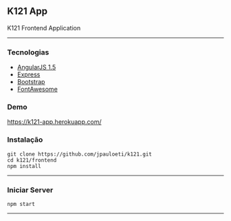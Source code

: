 ## K121 App

K121 Frontend Application 

---

### Tecnologias

 * [AngularJS 1.5](https://angularjs.org/)
 * [Express](http://expressjs.com)
 * [Bootstrap](http://getbootstrap.com)
 * [FontAwesome](http://fontawesome.io)

### Demo

https://k121-app.herokuapp.com/

### Instalação

	git clone https://github.com/jpauloeti/k121.git
    cd k121/frontend
    npm install

---

### Iniciar Server

	npm start
---